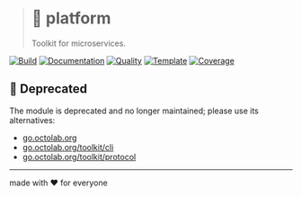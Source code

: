 > # 🧰 platform
>
> Toolkit for microservices.

[![Build][build.icon]][build.page]
[![Documentation][docs.icon]][docs.page]
[![Quality][quality.icon]][quality.page]
[![Template][template.icon]][template.page]
[![Coverage][coverage.icon]][coverage.page]

## 🚧 Deprecated

The module is deprecated and no longer maintained; please use its alternatives:

- [go.octolab.org](https://github.com/octolab/pkg)
- [go.octolab.org/toolkit/cli](https://github.com/octolab/cli)
- [go.octolab.org/toolkit/protocol](https://github.com/octolab/protocol)

---

made with ❤️ for everyone

[build.page]:       https://travis-ci.org/kamilsk/platform
[build.icon]:       https://travis-ci.org/kamilsk/platform.svg?branch=master
[coverage.page]:    https://codeclimate.com/github/kamilsk/platform/test_coverage
[coverage.icon]:    https://api.codeclimate.com/v1/badges/092e6f2f5ad3c447314a/test_coverage
[design.page]:      https://www.notion.so/33715348cc114ea79dd350a25d16e0b0?r=0b753cbf767346f5a6fd51194829a2f3
[docs.page]:        https://pkg.go.dev/github.com/kamilsk/platform
[docs.icon]:        https://img.shields.io/badge/docs-pkg.go.dev-blue
[promo.page]:       https://github.com/kamilsk/platform
[quality.page]:     https://goreportcard.com/report/github.com/kamilsk/platform
[quality.icon]:     https://goreportcard.com/badge/github.com/kamilsk/platform
[template.page]:    https://github.com/octomation/go-module
[template.icon]:    https://img.shields.io/badge/template-go--module-blue
